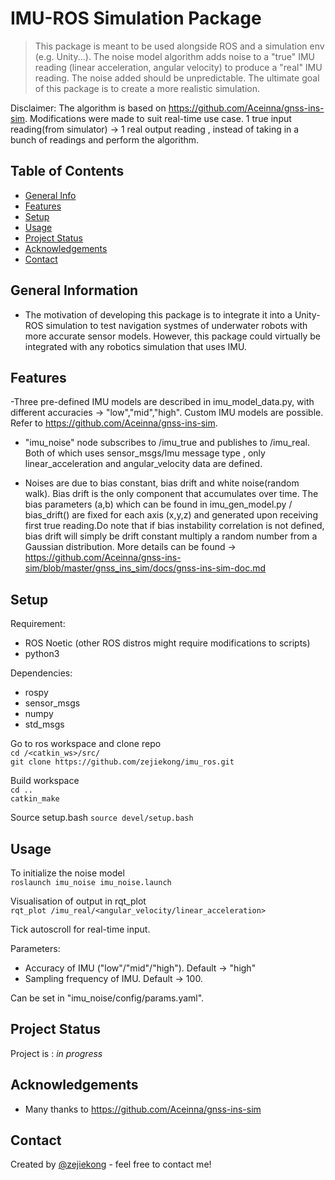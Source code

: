# IMU-ROS Simulation Package

> This package is meant to be used alongside ROS and a simulation env (e.g. Unity...). The noise model algorithm adds noise to a "true" IMU reading (linear acceleration, angular velocity) to produce a "real" IMU reading. The noise added should be unpredictable. The ultimate goal of this package is to create a more realistic simulation.

<!-- > Live demo [_here_](https://www.example.com). If you have the project hosted somewhere, include the link here. -->

Disclaimer: The algorithm is based on https://github.com/Aceinna/gnss-ins-sim. Modifications were made to suit real-time use case. 1 true input reading(from simulator) -> 1 real output reading , instead of taking in a bunch of readings and perform the algorithm.

## Table of Contents

- [General Info](#general-information)
- [Features](#features)
- [Setup](#setup)
- [Usage](#usage)
- [Project Status](#project-status)
- [Acknowledgements](#acknowledgements)
- [Contact](#contact)
<!-- - [Imu Models](#imu-models) -->
<!-- - [Room for Improvement](#room-for-improvement) -->
<!-- * [License](#license) -->

## General Information

- The motivation of developing this package is to integrate it into a Unity-ROS simulation to test navigation systmes of underwater robots with more accurate sensor models. However, this package could virtually be integrated with any robotics simulation that uses IMU.

<!-- You don't have to answer all the questions - just the ones relevant to your project. -->

## Features

-Three pre-defined IMU models are described in imu_model_data.py, with different accuracies -> "low","mid","high". Custom IMU models are possible. Refer to https://github.com/Aceinna/gnss-ins-sim.

- "imu_noise" node subscribes to /imu_true and publishes to /imu_real. Both of which uses sensor_msgs/Imu message type , only linear_acceleration and angular_velocity data are defined.

- Noises are due to bias constant, bias drift and white noise(random walk). Bias drift is the only component that accumulates over time. The bias parameters (a,b) which can be found in imu_gen_model.py / bias_drift() are fixed for each axis (x,y,z) and generated upon receiving first true reading.Do note that if bias instability correlation is not defined, bias drift will simply be drift constant multiply a random number from a Gaussian distribution. More details can be found -> https://github.com/Aceinna/gnss-ins-sim/blob/master/gnss_ins_sim/docs/gnss-ins-sim-doc.md

<!-- ## Imu Models

Demo of pre-defined IMU models:

AHRS380 (low accuracy) -->


## Setup

Requirement:

- ROS Noetic (other ROS distros might require modifications to scripts)
- python3

Dependencies:

- rospy
- sensor_msgs
- numpy
- std_msgs

Go to ros workspace and clone repo <br>
```cd /<catkin_ws>/src/``` <br>
```git clone https://github.com/zejiekong/imu_ros.git```

Build workspace <br>
```cd .. ``` <br>
```catkin_make```

Source setup.bash
```source devel/setup.bash```

## Usage

To initialize the noise model <br>
```roslaunch imu_noise imu_noise.launch```

Visualisation of output in rqt_plot <br>
```rqt_plot /imu_real/<angular_velocity/linear_acceleration>```<br>

Tick autoscroll for real-time input.

Parameters:

- Accuracy of IMU ("low"/"mid"/"high"). Default -> "high"
- Sampling frequency of IMU. Default -> 100.

Can be set in "imu_noise/config/params.yaml".

## Project Status

<!--
Project is: _in progress_ / _complete_ / _no longer being worked on_. If you are no longer working on it, provide reasons why. -->

Project is : _in progress_

<!-- ## Room for Improvement

Include areas you believe need improvement / could be improved. Also add TODOs for future development.

Room for improvement:

- Improvement to be done 1
- Improvement to be done 2

To do:

- Feature to be added 1
- Feature to be added 2 -->

## Acknowledgements

<!-- Give credit here. -->

<!-- - This project was inspired by...
- This project was based on [this tutorial](https://www.example.com). -->

- Many thanks to https://github.com/Aceinna/gnss-ins-sim

## Contact

Created by [@zejiekong](https://zejiekong.github.io/Portfolio/) - feel free to contact me!

<!-- Optional -->
<!-- ## License -->
<!-- This project is open source and available under the [... License](). -->

<!-- You don't have to include all sections - just the one's relevant to your project -->

